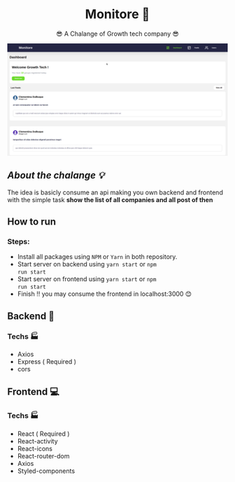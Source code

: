 <div align='center'>

# Monitore :satellite:

:sunglasses: A Chalange of Growth tech company :sunglasses:

<img src='./assets/Challenge.gif' />

</div>

## _About the chalange :bulb:_

The idea is basicly consume an api making you own backend and frontend with the simple task <b>show the list of all companies and all post of then</b>

## How to run

### Steps:

- Install all packages using `NPM` or `Yarn` in both repository.
- Start server on backend using <code>yarn start</code> or <code>npm run start</code>
- Start server on frontend using <code>yarn start</code> or <code>npm run start</code>
- Finish !! you may consume the frontend in localhost:3000 :blush:

## Backend :floppy_disk:

### Techs :factory:

- Axios
- Express ( Required )
- cors

## Frontend :computer:

### Techs :factory: 

- React ( Required )
- React-activity
- React-icons
- React-router-dom
- Axios
- Styled-components
